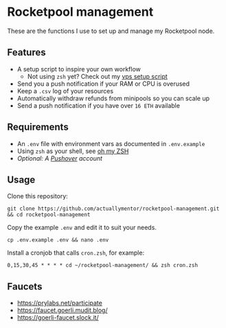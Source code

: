 # Rocketpool management

These are the functions I use to set up and manage my Rocketpool node.

## Features

- A setup script to inspire your own workflow
    + Not using `zsh` yet? Check out my [vps setup script]( https://github.com/actuallymentor/vps-setup-ssh-zsh-pretty )
- Send you a push notification if your RAM or CPU is overused
- Keep a `.csv` log of your resources
- Automatically withdraw refunds from minipools so you can scale up
- Send a push notification if you have over `16 ETH` available

## Requirements

- An `.env` file with environment vars as documented in `.env.example`
- Using `zsh` as your shell, see [oh my ZSH]( https://ohmyz.sh/ )
- *Optional: A [Pushover]( https://pushover.net/ ) account*

## Usage

Clone this repository:

`git clone https://github.com/actuallymentor/rocketpool-management.git && cd rocketpool-management`

Copy the example `.env` and edit it to suit your needs.

`cp .env.example .env && nano .env`

Install a cronjob that calls `cron.zsh`, for example:

`0,15,30,45 * * * * cd ~/rocketpool-management/ && zsh cron.zsh`

## Faucets

- https://prylabs.net/participate 
- https://faucet.goerli.mudit.blog/ 
- https://goerli-faucet.slock.it/ 